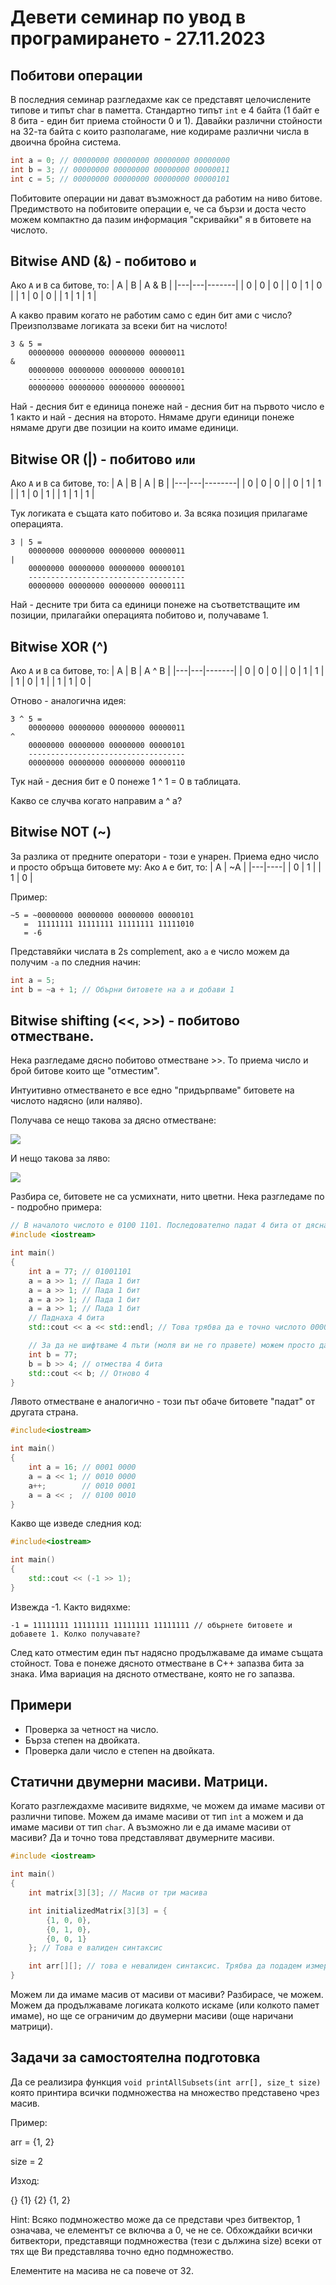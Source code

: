 # Девети семинар по увод в програмирането - 27.11.2023

## Побитови операции
В последния семинар разгледахме как се представят целочислените типове и типът char в паметта.
Стандартно типът `int` е 4 байта (1 байт е 8 бита - един бит приема стойности 0 и 1). Давайки различни стойности на 32-та байта с които разполагаме, ние кодираме различни числа в двоична бройна система.

```cpp
int a = 0; // 00000000 00000000 00000000 00000000
int b = 3; // 00000000 00000000 00000000 00000011
int c = 5; // 00000000 00000000 00000000 00000101
```

Побитовите операции ни дават възможност да работим на ниво битове. Предимството на побитовите операции е, че са бързи и доста често можем компактно да пазим информация "скривайки" я в битовете на числото. 

## Bitwise AND (&) - побитово `и`
Ако `A` и `B` са битове, то:
| A | B | A & B |
|---|---|-------|
| 0 | 0 |   0   |
| 0 | 1 |   0   |
| 1 | 0 |   0   |
| 1 | 1 |   1   |

А какво правим когато не работим само с един бит ами с число? Преизползваме логиката за всеки бит на числото!

```
3 & 5 = 
    00000000 00000000 00000000 00000011
&
    00000000 00000000 00000000 00000101
    -----------------------------------
    00000000 00000000 00000000 00000001
```
Най - десния бит е единица понеже най - десния бит на първото число е 1 както и най - десния на второто. Нямаме други единици понеже нямаме други две позиции на които имаме единици.

## Bitwise OR (|) - побитово `или`
Ако `A` и `B` са битове, то:
| A | B | A \| B |
|---|---|--------|
| 0 | 0 |   0    |
| 0 | 1 |   1    |
| 1 | 0 |   1    |
| 1 | 1 |   1    |

Тук логиката е същата като побитово и. За всяка позиция прилагаме операцията.

```
3 | 5 = 
    00000000 00000000 00000000 00000011
|
    00000000 00000000 00000000 00000101
    -----------------------------------
    00000000 00000000 00000000 00000111
```
Най - десните три бита са единици понеже на съответстващите им позиции, прилагайки операцията побитово и, получаваме 1.

## Bitwise XOR (^)
Ако `A` и `B` са битове, то:
| A | B | A ^ B |
|---|---|-------|
| 0 | 0 |   0   |
| 0 | 1 |   1   |
| 1 | 0 |   1   |
| 1 | 1 |   0   |

Отново - аналогична идея:
```
3 ^ 5 = 
    00000000 00000000 00000000 00000011
^
    00000000 00000000 00000000 00000101
    -----------------------------------
    00000000 00000000 00000000 00000110
```
Тук най - десния бит е 0 понеже 1 ^ 1 = 0 в таблицата.

Какво се случва когато направим a ^ a?
## Bitwise NOT (~)
За разлика от предните оператори - този е унарен. Приема едно число и просто обръща битовете му:
Ако `A` е бит, то:
| A | ~A |
|---|----|
| 0 |  1 |
| 1 |  0 |

Пример:
```
~5 = ~00000000 00000000 00000000 00000101
   =  11111111 11111111 11111111 11111010
   = -6
```

Представяйки числата в 2s complement, ако `a` е число можем да получим `-a` по следния начин:
```cpp
int a = 5;
int b = ~a + 1; // Обърни битовете на а и добави 1
```

## Bitwise shifting (<<, >>) - побитово отместване.
Нека разгледаме дясно побитово отместване >>. То приема число и брой битове които ще "отместим".

Интуитивно отместването е все едно "придърпваме" битовете на числото надясно (или наляво).

Получава се нещо такова за дясно отместване:

![](https://cdn.getmidnight.com/84f7b02a8128f5f5775611244c24b941/2021/02/ezgif.com-gif-maker--2--1.gif)

И нещо такова за ляво:

![](https://cdn.getmidnight.com/84f7b02a8128f5f5775611244c24b941/2021/02/ezgif.com-gif-maker--1-.gif)

Разбира се, битовете не са усмихнати, нито цветни. Нека разгледаме по - подробно примера:

```cpp
// В началото числото е 0100 1101. Последователно падат 4 бита от дясната страна. 
#include <iostream>

int main()
{
    int a = 77; // 01001101
    a = a >> 1; // Пада 1 бит
    a = a >> 1; // Пада 1 бит
    a = a >> 1; // Пада 1 бит
    a = a >> 1; // Пада 1 бит
    // Паднаха 4 бита
    std::cout << a << std::endl; // Това трябва да е точно числото 0000 0100 което е 4.

    // За да не шифтваме 4 пъти (моля ви не го правете) можем просто да напишем
    int b = 77;
    b = b >> 4; // отмества 4 бита
    std::cout << b; // Отново 4
}
```
Лявото отместване е аналогично - този път обаче битовете "падат" от другата страна.
```cpp
#include<iostream>

int main()
{
    int a = 16; // 0001 0000
    a = a << 1; // 0010 0000
    a++;        // 0010 0001
    a = a << ;  // 0100 0010
}
```

Какво ще изведе следния код:

```cpp
#include<iostream>

int main()
{
    std::cout << (-1 >> 1);
}
```
Извежда -1. Както видяхме:
```
-1 = 11111111 11111111 11111111 11111111 // обърнете битовете и добавете 1. Колко получавате?
```
След като отместим един път надясно продължаваме да имаме същата стойност. Това е понеже дясното отместване в С++ запазва бита за знака. Има вариация на дясното отместване, която не го запазва. 

## Примери
* Проверка за четност на число.
* Бърза степен на двойката.
* Проверка дали число е степен на двойката.

## Статични двумерни масиви. Матрици.
Когато разглеждахме масивите видяхме, че можем да имаме масиви от различни типове. Можем да имаме масиви от тип `int` а можем и да имаме масиви от тип `char`. А възможно ли е да имаме масиви от масиви?
Да и точно това представляват двумерните масиви.
```cpp
#include <iostream>

int main()
{
    int matrix[3][3]; // Масив от три масива

    int initializedMatrix[3][3] = {
        {1, 0, 0},
        {0, 1, 0},
        {0, 0, 1}
    }; // Това е валиден синтаксис

    int arr[][]; // това е невалиден синтаксис. Трябва да подадем измеренията на масива.
}
```
Можем ли да имаме масив от масиви от масиви? Разбирасе, че можем. Можем да продължаваме логиката колкото искаме (или колкото памет имаме), но ще се ограничим до двумерни масиви (още наричани матрици).




## Задачи за самостоятелна подготовка

Да се реализира функция ```void printAllSubsets(int arr[], size_t size)``` която принтира всички подмножества на множество представено чрез масив.

Пример:

arr = {1, 2}

size = 2

Изход:

{}
{1}
{2}
{1, 2}

Hint: Всяко подмножество може да се представи чрез битвектор, 1 означава, че елементът се включва а 0, че не се. Обхождайки всички битвектори, представящи подмножества (тези с дължина size) всеки от тях ще Ви представлява точно едно подмножество. 

Елементите на масива не са повече от 32. 
